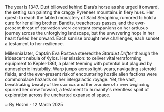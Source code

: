 
The year is 1347.  Dust billowed behind Elara's horse as she urged it onward, the setting sun painting the craggy Pyrenees mountains in fiery hues.  Her quest: to reach the fabled monastery of Saint Seraphina, rumored to hold a cure for her ailing brother.  Bandits, treacherous passes, and the ever-present threat of starvation were constant companions on her arduous journey across the unforgiving landscape, but the unwavering hope in her heart fueled her onward. Each sunrise brought new challenges, each sunset a testament to her resilience.


Millennia later, Captain Eva Rostova steered the *Stardust Drifter* through the iridescent nebula of Xylos.  Her mission: to deliver vital terraforming equipment to Kepler-186f, a planet teeming with potential but plagued by atmospheric instability.  Warp jumps across light-years, navigating asteroid fields, and the ever-present risk of encountering hostile alien factions were commonplace hazards on her intergalactic voyage.  Yet, the vast, breathtaking beauty of the cosmos and the promise of a new beginning spurred her crew forward, a testament to humanity's relentless spirit of exploration across the uncharted expanse of space.

~ By Hozmi - 12 March 2025
